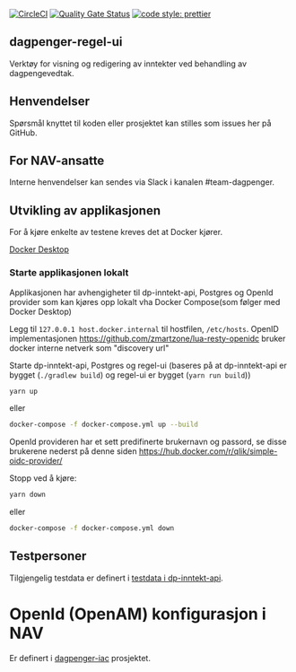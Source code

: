 [![CircleCI](https://circleci.com/gh/navikt/dagpenger-regel-ui.svg?style=svg)](https://circleci.com/gh/navikt/dagpenger-regel-ui)
[![Quality Gate Status](https://sonarcloud.io/api/project_badges/measure?project=navikt_dagpenger-regel-ui&metric=alert_status)](https://sonarcloud.io/dashboard?id=navikt_dagpenger-regel-ui)
[![code style: prettier](https://img.shields.io/badge/code_style-prettier-ff69b4.svg?style=flat-square)](https://github.com/prettier/prettier)

## dagpenger-regel-ui

Verktøy for visning og redigering av inntekter ved behandling av dagpengevedtak.

## Henvendelser

Spørsmål knyttet til koden eller prosjektet kan stilles som issues her på GitHub.

## For NAV-ansatte

Interne henvendelser kan sendes via Slack i kanalen #team-dagpenger.

## Utvikling av applikasjonen

For å kjøre enkelte av testene kreves det at Docker kjører.

[Docker Desktop](https://www.docker.com/products/docker-desktop)


### Starte applikasjonen lokalt

Applikasjonen har avhengigheter til dp-inntekt-api, Postgres og OpenId provider som kan kjøres
opp lokalt vha Docker Compose(som følger med Docker Desktop)

Legg til `127.0.0.1 host.docker.internal` til hostfilen, `/etc/hosts`. OpenID implementasjonen https://github.com/zmartzone/lua-resty-openidc bruker docker interne netverk som "discovery url"

Starte dp-inntekt-api, Postgres og regel-ui (baseres på at dp-inntekt-api er bygget (`./gradlew build`) og regel-ui er bygget (`yarn run build`))
```bash
yarn up
```
eller
```bash
docker-compose -f docker-compose.yml up --build
```

OpenId provideren har et sett predifinerte brukernavn og passord, se disse brukerene nederst på denne siden https://hub.docker.com/r/qlik/simple-oidc-provider/


Stopp ved å kjøre:
```bash
yarn down
```
eller
```bash
docker-compose -f docker-compose.yml down
```

## Testpersoner

Tilgjengelig testdata er definert i [testdata i dp-inntekt-api](https://github.com/navikt/dp-inntekt-api/tree/master/src/main/resources/db/testdata).

# OpenId (OpenAM) konfigurasjon i NAV

Er definert i [dagpenger-iac](https://github.com/navikt/dagpenger-iac/tree/master/openid) prosjektet.

